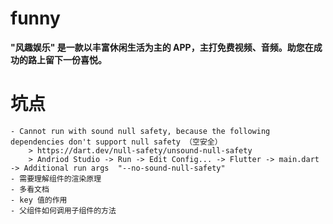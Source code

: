 # funny

**"风趣娱乐" 是一款以丰富休闲生活为主的 APP，主打免费视频、音频。助您在成功的路上留下一份喜悦。**

# 坑点
    - Cannot run with sound null safety, because the following dependencies don't support null safety （空安全）
        > https://dart.dev/null-safety/unsound-null-safety
        > Andriod Studio -> Run -> Edit Config... -> Flutter -> main.dart -> Additional run args  "--no-sound-null-safety"
    - 需要理解组件的渲染原理
    - 多看文档
    - key 值的作用
    - 父组件如何调用子组件的方法